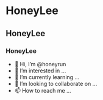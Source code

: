 # HoneyLee
## HoneyLee
### HoneyLee
- 👋 Hi, I’m @honeyrun
- 👀 I’m interested in ...
- 🌱 I’m currently learning ...
- 💞️ I’m looking to collaborate on ...
- 📫 How to reach me ...

<!---
honeyrun/honeyrun is a ✨ special ✨ repository because its `README.md` (this file) appears on your GitHub profile.
You can click the Preview link to take a look at your changes.
--->
